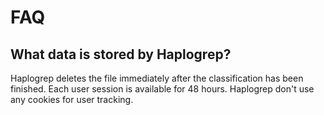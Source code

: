 # FAQ

## What data is stored by Haplogrep?
Haplogrep deletes the file immediately after the classification has been finished. Each user session is available for 48 hours. Haplogrep don't use any cookies for user tracking.

